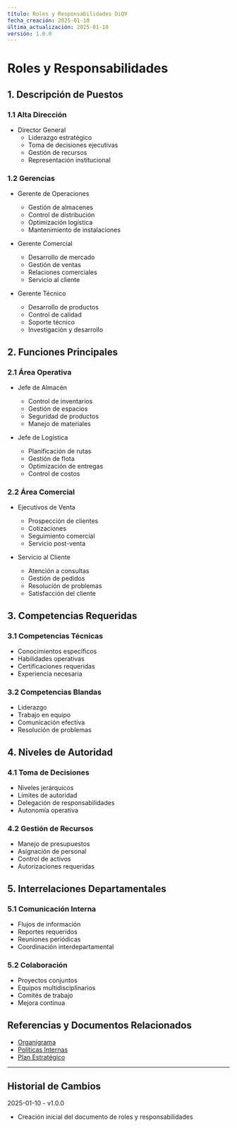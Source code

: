 ```yaml
---
título: Roles y Responsabilidades DiQV
fecha_creación: 2025-01-10
última_actualización: 2025-01-10
versión: 1.0.0
---
```


# Roles y Responsabilidades

## 1. Descripción de Puestos

### 1.1 Alta Dirección
- Director General
  - Liderazgo estratégico
  - Toma de decisiones ejecutivas
  - Gestión de recursos
  - Representación institucional

### 1.2 Gerencias
- Gerente de Operaciones
  - Gestión de almacenes
  - Control de distribución
  - Optimización logística
  - Mantenimiento de instalaciones

- Gerente Comercial
  - Desarrollo de mercado
  - Gestión de ventas
  - Relaciones comerciales
  - Servicio al cliente

- Gerente Técnico
  - Desarrollo de productos
  - Control de calidad
  - Soporte técnico
  - Investigación y desarrollo

## 2. Funciones Principales

### 2.1 Área Operativa
- Jefe de Almacén
  - Control de inventarios
  - Gestión de espacios
  - Seguridad de productos
  - Manejo de materiales

- Jefe de Logística
  - Planificación de rutas
  - Gestión de flota
  - Optimización de entregas
  - Control de costos

### 2.2 Área Comercial
- Ejecutivos de Venta
  - Prospección de clientes
  - Cotizaciones
  - Seguimiento comercial
  - Servicio post-venta

- Servicio al Cliente
  - Atención a consultas
  - Gestión de pedidos
  - Resolución de problemas
  - Satisfacción del cliente

## 3. Competencias Requeridas

### 3.1 Competencias Técnicas
- Conocimientos específicos
- Habilidades operativas
- Certificaciones requeridas
- Experiencia necesaria

### 3.2 Competencias Blandas
- Liderazgo
- Trabajo en equipo
- Comunicación efectiva
- Resolución de problemas

## 4. Niveles de Autoridad

### 4.1 Toma de Decisiones
- Niveles jerárquicos
- Límites de autoridad
- Delegación de responsabilidades
- Autonomía operativa

### 4.2 Gestión de Recursos
- Manejo de presupuestos
- Asignación de personal
- Control de activos
- Autorizaciones requeridas

## 5. Interrelaciones Departamentales

### 5.1 Comunicación Interna
- Flujos de información
- Reportes requeridos
- Reuniones periódicas
- Coordinación interdepartamental

### 5.2 Colaboración
- Proyectos conjuntos
- Equipos multidisciplinarios
- Comités de trabajo
- Mejora continua

## Referencias y Documentos Relacionados
- [Organigrama](01_organigrama.md)
- [Políticas Internas](03_politicas_internas.md)
- [Plan Estratégico](../02_objetivos/02_plan_estrategico.md)

---
## Historial de Cambios
2025-01-10 - v1.0.0
- Creación inicial del documento de roles y responsabilidades